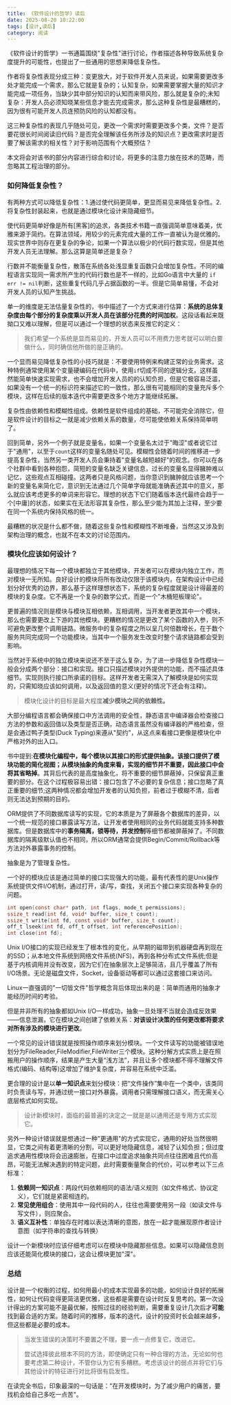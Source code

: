 ```yaml
---
title: 《软件设计的哲学》读后
date: 2025-08-20 10:22:00
tags: [设计,读后]
category: 阅读
---
```


《软件设计的哲学》一书通篇围绕"复杂性"进行讨论，作者描述各种导致系统复杂度提升的可能性，也提出了一些通用的思想来降低复杂性。

作者将复杂性表现分成三种：变更放大，对于软件开发人员来说，如果需要更改多处才能完成一个需求，那么它就是复杂的；认知复杂，如果需要掌握大量的知识才能完成一项任务，当缺少其中部分知识的认知而来带风险，那么就是复杂的;未知复杂：开发人员必须知晓某些信息才能去完成需求，那么这种复杂性是最糟糕的，因为很有可能开发人员连预防风险的认知都没有。

这三种复杂性的表现几乎随处可见，更改一个需求时需要更改多个类，文件？是否要花很长时间阅读旧代码？是否完全理解该任务所涉及的知识点？更改需求时是否要了解该需求的相关性？对于影响范围有个大概预估？

本文将会对该书的部分内容进行综合和讨论，将更多的注意力放在技术的范畴，而忽略其工程治理的部分。



### 如何降低复杂性？

有两种方式可以降低复杂性：1.通过使代码更简单，更显而易见来降低复杂性。2.将复杂性封装起来，也就是通过模块化设计来隐藏细节。

使代码更简单好像是所有[黑客]的追求，各类技术书籍一直强调简单意味着美，优雅来源于简约。在算法领域，用较少的元素完成大量的工作一直被认为是优雅的。现实世界中则存在更复杂的争论，如果一个算法以极少的代码行数实现，但是其他开发人员无法理解。那么这算是简单还是复杂？

行数并不能衡量复杂性，散落在系统各处浅显重复函数只会增加复杂性。不同的编程语言实现同一需求所产生的代码行数也是不一样的，比如Go语言中大量的 `if err != nil`判断，这些重复代码几乎占据函数的一半。但是它简单易懂，不会对开发人员的认知产生挑战。

单一的维度是无法估量复杂性的，书中描述了一个方式来进行估算：**系统的总体复杂度由每个部分的复杂度乘以开发人员在该部分花费的时间加权**。这段话看起来既拗口又难以理解，但是可以通过一个理想的状态来反推它的定义：

> 我们希望一个系统是显而易见的，开发人员可以不用费力思考就可以明白要做什么，同时确信他所做的是正确的。

一个显而易见降低复杂性的小技巧就是：不要使用特例来构建正常的业务需求。这种特例通常使用某个变量硬编码在代码中，使用`if`切成不同的逻辑分支。这样虽然能简单快速实现需求，也不会增加开发人员的的认知负担，但是它极容易泛滥，如果没有一个统一的标识符来描述它的一致性，那么很有可能相同的变量充斥多个模块，这样在后续的版本迭代中需要更改多个地方才能继续拓展。

复杂性由依赖性和模糊性组成。依赖性是软件组成的基础，不可能完全消除它，但是软件设计的目标之一就是减少依赖关系的数量，尽可能使依赖关系保持简单明了。

回到简单，另外一个例子就是变量名，如果一个变量名太过于"晦涩"或者说它过于"通用"，以至于`count`这样的变量名随处可见。模糊性会随着时间的推移进一步提高复杂性，当然另一类开发人员会秉持着"变量名越短越好"的观念。你可以在各个社群中看到各种抱怨，简短的变量名缺乏关键信息，过长的变量名显得臃肿难以记忆，这些观点互相碰撞。这两者只是风格问题，当你意识到臃肿就应该思考一个新的变量名来简化它，意识到无法通过几个简单字母就能准确表述其中的意义，那么就应该考虑更多的单词来形容它。理想的状态下它们随着版本迭代最终会趋于一个[中庸]的状态，如果实在无法形容其复杂性，那么至少能为其加上注释，至少要在同一个系统内保持风格的统一。

最糟糕的状况是什么都不做，随着这些复杂性和模糊性不断堆叠，当然这又涉及到架构治理的概念，也就不在本文的讨论范围内。





### 模块化应该如何设计？

最理想的情况下每一个模块都独立于其他模块，开发者可以在模块内独立工作，而对模块一无所知。良好设计的模块将所有改动仅限于该模块内，在架构设计中已经划分好优秀的边界，那么基于这样理想状态下，系统的复杂程度就是设计得最差的模块的复杂度。它不再是一个复杂的数学公式，而是一个"木桶短板理论"。

更普遍的情况则是模块与模块互相依赖，互相调用，当开发者更改其中一个模块，那么也需要更改上下游的其他模块。更糟糕的情况是更改了某个函数的入参，则不可避免更改整个调用链路。微服务中的复杂程度之所以呈几何倍数增长，在于数个服务共同完成同一个功能模块，当其中一个服务发生改变时整个请求链路都会受到影响。

当然对于系统中的独立模块来说还不至于这么复杂，为了进一步降低复杂性模块一般会分成两个部分：接口和实现。接口只描述模块对外提供的功能，而不描述具体细节。实现则执行接口所承诺的目标。这样开发者无需深入了解模块是如何实现的，只需知晓应该如何调用，以及返回值的意义(更好的情况下还会有注释)。

> 模块化设计的目标是最大程度**减少模块之间的依赖性。**

大部分编程语言都会确保接口中方法调用的安全性，静态语言中编译器会检查接口方法的参数和返回值以及类型是否正确，动态语言虽然没有编译器的严格检查，但是会通过鸭子类型(Duck Typing)来遵从"契约"，从这点来看接口更像是模块化中严格对外的出入口。

书中提到:**在模块化编程中，每个模块以其接口的形式提供抽象。该接口提供了模块功能的简化视图；从模块抽象的角度来看，实现的细节并不重要，因此接口中会将其省略掉**。其背后代表的是高度抽象化，将不重要的细节屏蔽掉，只保留真正重要的部分。在这个过程极容易出错：接口包含了不必要的复杂信息；接口忽略了真正重要的细节;这两种情况都会增加开发者的认知负担，前者过于模糊不清，后者则无法达到预期的目的。

ORM提供了不同数据库读写的实现，它的本质是为了屏蔽各个数据库的差异，以一个统一规范的接口暴露读写方法，让开发者使用相同的业务代码就能支持多种数据库。但是数据库中的**事务隔离，锁等待，并发控制**等细节都被屏蔽掉了。不同数据库的隔离级默认值也不相同，所以ORM通常会提供Begin/Commit/Rollback等方法对外暴露事务的控制。

抽象是为了管理复杂性。

一个好的模块应该是通过简单的接口实现强大的功能，最有代表性的是Unix操作系统提供文件I/O机制，通过打开，读/写，查找，关闭五个接口来实现各种复杂的问题。

```c
int open(const char* path, int flags, mode_t permissions);
ssize_t read(int fd, void* buffer, size_t count);
ssize_t write(int fd, const void* buffer, size_t count);
off_t lseek(int fd, off_t offset, int referencePosition);
int close(int fd);
```

Unix I/O接口的实现已经发生了根本性的变化，从早期的磁带到机器硬盘再到现在的SSD；从本地文件系统到网络文件系统(NFS)，再到各种分布式文件系统;但是基于内核调用并没有改变，因为它们在抽象层次上足够简洁，且几乎覆盖了所有I/O场景。无论是磁盘文件，Socket，设备驱动等都可以通过这套接口来访问。

Linux一直强调的"一切皆文件"哲学概念背后体现出来的是：简单而通用的抽象才能经历时间的考验。

但是并非所有的抽象都如Unix I/O一样成功，抽象一旦处理不当就会造成反效果——信息泄漏，它在模块之间创建了依赖关系：**对该设计决策的任何更改都将要求对所有涉及的模块进行更改**。

一个常见的设计错误就是按照操作顺序来划分模块。一个文件读写的功能被错误地划分为FileReader,FileModifier,FileWriter三个模块。这种分解方式实质上是在照搬用户的操作顺序，结果是产生大量“浅方法”，并且让多个模块都不得不理解文件格式(编码、结构等)这增加了维护复杂度，并容易在系统中泛滥。

更合理的设计是以**单一知识点**来划分模块：把“文件操作”集中在一个类中，该类同时负责读与写，并通过统一接口对外暴露。调用者只需理解接口语义，而无需关心底层格式如何实现。

> 设计新模块时，面临的最普遍的决定之一就是是以通用还是专用方式实现它。

另外一种设计错误就是想通过一种"更通用"的方式实现它，通用的好处当然很明显，它类之间有着更清晰的分割，可以更好地隐藏信息，减轻了认知负担；但过度追求通用性模块将会迅速膨胀，在接口中过度追求抽象共同点往往困难且代价高昂，可能无法解决遇到的特定问题，此时需要衡量聚合的代价，可以参考以下三点标准：

1. **依赖同一知识点**：两段代码依赖相同的语法/语义规则（如文件格式、协议定义），它们就是紧密相连的。
2. **常见使用组合**：使用其中一段代码的人，往往也需要使用另一段（如读文件与写文件），则应聚合。
3. **语义互补性**：单独存在时难以表达清晰的意图，放在一起才能展现原作者设计意图（如字符串的查找与转换）

设计一个新模块时应该仔细考虑可以在模块中隐藏那些信息。如果可以隐藏信息则应该还能简化模块的接口，这会让模块更加"深"。



### 总结

设计是一个权衡的过程，如何用最小的成本实现最多的功能，如何设计良好的拓展性，如何让代码变得更简洁更优雅，这些都是需要在设计时反复思考的。第一次设计得出的方案可能不是最优解，按照过往的经验判断，需要重复设计几次后才**可能**找到最合适的方案。随着时间的推移，版本的迭代，设计的投资时长会越来越多，但这些都是必要的成本。

> 当发生错误的决策时不要置之不理，要一点一点修复它，改进它。
>
> 尝试选择彼此根本不同的方法，即使确定只有一种合理的方法，无论如何也要考虑第二种设计，不管你认为它有多糟糕。考虑该设计的弱点并将它们与其他设计的特征进行对比将很有启发性。

在读完全书后，印象最深的一句话是："在开发模块时，为了减少用户的痛苦，要找机会给自己多吃一点苦"。























